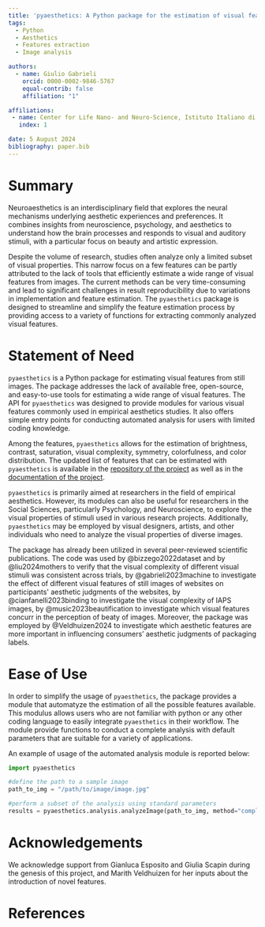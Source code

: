 ```yaml
---
title: 'pyaesthetics: A Python package for the estimation of visual features from still images'
tags:
  - Python
  - Aesthetics
  - Features extraction
  - Image analysis

authors:
  - name: Giulio Gabrieli
    orcid: 0000-0002-9846-5767
    equal-contrib: false
    affiliation: "1"

affiliations:
 - name: Center for Life Nano- and Neuro-Science, Istituto Italiano di Tecnologia, 00161, Rome, Italy
   index: 1

date: 5 August 2024
bibliography: paper.bib
---
```


# Summary

Neuroaesthetics is an interdisciplinary field that explores the neural mechanisms underlying aesthetic experiences and preferences. It combines insights from neuroscience, psychology, and aesthetics to understand how the brain processes and responds to visual and auditory stimuli, with a particular focus on beauty and artistic expression.

Despite the volume of research, studies often analyze only a limited subset of visual properties. This narrow focus on a few features can be partly attributed to the lack of tools that efficiently estimate a wide range of visual features from images. The current methods can be very time-consuming and lead to significant challenges in result reproducibility due to variations in implementation and feature estimation. The `pyaesthetics` package is designed to streamline and simplify the feature estimation process by providing access to a variety of functions for extracting commonly analyzed visual features.

# Statement of Need

`pyaesthetics` is a Python package for estimating visual features from still images. The package addresses the lack of available free, open-source, and easy-to-use tools for estimating a wide range of visual features. The API for `pyaesthetics` was designed to provide modules for various visual features commonly used in empirical aesthetics studies. It also offers simple entry points for conducting automated analysis for users with limited coding knowledge.

Among the features, `pyaesthetics` allows for the estimation of brightness, contrast, saturation, visual complexity, symmetry, colorfulness, and color distribution. The updated list of features that can be estimated with `pyaesthetics` is available in the [repository of the project](https://github.com/Gabrock94/pyaesthetics) as well as in the [documentation of the project](https://prettywebsite.readthedocs.io/en/latest/index.html).

`pyaesthetics` is primarily aimed at researchers in the field of empirical aesthetics. However, its modules can also be useful for researchers in the Social Sciences, particularly Psychology, and Neuroscience, to explore the visual properties of stimuli used in various research projects. Additionally, `pyaesthetics` may be employed by visual designers, artists, and other individuals who need to analyze the visual properties of diverse images.

The package has already been utilized in several peer-reviewed scientific publications. The code was used by @bizzego2022dataset and by @liu2024mothers to verify that the visual complexity of different visual stimuli was consistent across trials, by @gabrieli2023machine to investigate the effect of different visual features of still images of websites on participants' aesthetic judgments of the websites, by @cianfanelli2023binding to investigate the visual complexity of IAPS images, by @music2023beautification to investigate which visual features concurr in the perception of beaty of images. Moreover, the package was employed by @Veldhuizen2024 to investigate which aesthetic features are more important in influencing consumers’ aesthetic judgments of packaging labels.


# Ease of Use

In order to simplify the usage of `pyaesthetics`, the package provides a module that automatyze the estimation of all the possible features available. This modulus allows users who are not familiar with python or any other coding language to easily integrate `pyaesthetics` in their workflow. The module provide functions to conduct a complete analysis with default parameters that are suitable for a variety of applications. 

An example of usage of the automated analysis module is reported below:

```python
import pyaesthetics

#define the path to a sample image
path_to_img = "/path/to/image/image.jpg"

#perform a subset of the analysis using standard parameters
results = pyaesthetics.analysis.analyzeImage(path_to_img, method="complete")
```

# Acknowledgements

We acknowledge support from Gianluca Esposito and Giulia Scapin during the genesis of this project, and Marith Veldhuizen for her inputs about the introduction of novel features. 

# References